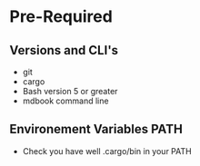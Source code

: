 # Pre-Required

## Versions and CLI's

- git
- cargo
- Bash version 5 or greater
- mdbook command line

## Environement Variables PATH

- Check you have well .cargo/bin in your PATH
